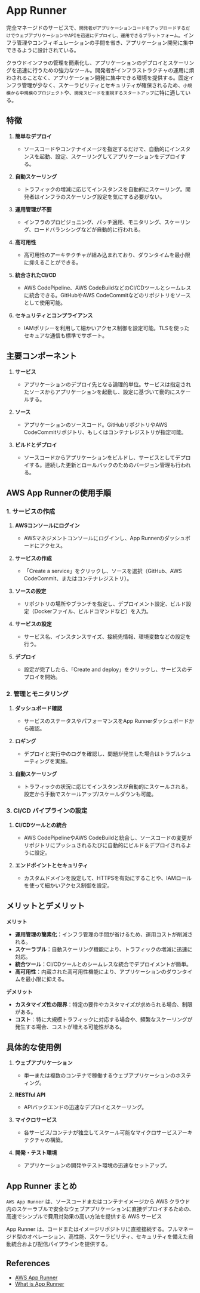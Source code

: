 # App Runner

完全マネージドのサービスで、`開発者がアプリケーションコードをアップロードするだけでウェブアプリケーションやAPIを迅速にデプロイし、運用できるプラットフォーム`。インフラ管理やコンフィギュレーションの手間を省き、アプリケーション開発に集中できるように設計されている。

クラウドインフラの管理を簡素化し、アプリケーションのデプロイとスケーリングを迅速に行うための強力なツール。開発者がインフラストラクチャの運用に煩わされることなく、アプリケーション開発に集中できる環境を提供する。固定インフラ管理が少なく、スケーラビリティとセキュリティが確保されるため、`小規模から中規模のプロジェクト`や、`開発スピードを重視するスタートアップ`に特に適している。

## 特徴

1. **簡単なデプロイ**
   - ソースコードやコンテナイメージを指定するだけで、自動的にインスタンスを起動、設定、スケーリングしてアプリケーションをデプロイする。

2. **自動スケーリング**
   - トラフィックの増減に応じてインスタンスを自動的にスケーリング。開発者はインフラのスケーリング設定を気にする必要がない。

3. **運用管理が不要**
   - インフラのプロビジョニング、パッチ適用、モニタリング、スケーリング、ロードバランシングなどが自動的に行われる。

4. **高可用性**
   - 高可用性のアーキテクチャが組み込まれており、ダウンタイムを最小限に抑えることができる。

5. **統合されたCI/CD**
   - AWS CodePipeline、AWS CodeBuildなどのCI/CDツールとシームレスに統合できる。GitHubやAWS CodeCommitなどのリポジトリをソースとして使用可能。

6. **セキュリティとコンプライアンス**
   - IAMポリシーを利用して細かいアクセス制御を設定可能。TLSを使ったセキュアな通信も標準でサポート。

## 主要コンポーネント

1. **サービス**
   - アプリケーションのデプロイ先となる論理的単位。サービスは指定されたソースからアプリケーションを起動し、設定に基づいて動的にスケールする。

2. **ソース**
   - アプリケーションのソースコード。GitHubリポジトリやAWS CodeCommitリポジトリ、もしくはコンテナレジストリが指定可能。

3. **ビルドとデプロイ**
   - ソースコードからアプリケーションをビルドし、サービスとしてデプロイする。連続した更新とロールバックのためのバージョン管理も行われる。

## AWS App Runnerの使用手順

### 1. サービスの作成

1. **AWSコンソールにログイン**
   - AWSマネジメントコンソールにログインし、App Runnerのダッシュボードにアクセス。

2. **サービスの作成**
   - 「Create a service」をクリックし、ソースを選択（GitHub、AWS CodeCommit、またはコンテナレジストリ）。

3. **ソースの設定**
   - リポジトリの場所やブランチを指定し、デプロイメント設定、ビルド設定（Dockerファイル、ビルドコマンドなど）を入力。

4. **サービスの設定**
   - サービス名、インスタンスサイズ、接続先情報、環境変数などの設定を行う。

5. **デプロイ**
   - 設定が完了したら、「Create and deploy」をクリックし、サービスのデプロイを開始。

### 2. 管理とモニタリング

1. **ダッシュボード確認**
   - サービスのステータスやパフォーマンスをApp Runnerダッシュボードから確認。

2. **ロギング**
   - デプロイと実行中のログを確認し、問題が発生した場合はトラブルシューティングを実施。

3. **自動スケーリング**
   - トラフィックの状況に応じてインスタンスが自動的にスケールされる。設定から手動でスケールアップ/スケールダウンも可能。

### 3. CI/CD パイプラインの設定

1. **CI/CDツールとの統合**
   - AWS CodePipelineやAWS CodeBuildと統合し、ソースコードの変更がリポジトリにプッシュされるたびに自動的にビルド＆デプロイされるように設定。

2. **エンドポイントとセキュリティ**
   - カスタムドメインを設定して、HTTPSを有効にすることや、IAMロールを使って細かいアクセス制御を設定。

## メリットとデメリット

**メリット**

- **運用管理の簡素化**：インフラ管理の手間が省けるため、運用コストが削減される。
- **スケーラブル**：自動スケーリング機能により、トラフィックの増減に迅速に対応。
- **統合ツール**：CI/CDツールとのシームレスな統合でデプロイメントが簡単。
- **高可用性**：内蔵された高可用性機能により、アプリケーションのダウンタイムを最小限に抑える。

**デメリット**

- **カスタマイズ性の限界**：特定の要件やカスタマイズが求められる場合、制限がある。
- **コスト**：特に大規模トラフィックに対応する場合や、頻繁なスケーリングが発生する場合、コストが増える可能性がある。

## 具体的な使用例

1. **ウェブアプリケーション**
   - 単一または複数のコンテナで稼働するウェブアプリケーションのホスティング。

2. **RESTful API**
   - APIバックエンドの迅速なデプロイとスケーリング。

3. **マイクロサービス**
   - 各サービス/コンテナが独立してスケール可能なマイクロサービスアーキテクチャの構築。

4. **開発・テスト環境**
   - アプリケーションの開発やテスト環境の迅速なセットアップ。

## App Runner まとめ

`AWS App Runner` は、ソースコードまたはコンテナイメージから AWS クラウド内のスケーラブルで安全なウェブアプリケーションに直接デプロイするための、高速でシンプルで費用対効果の高い方法を提供する AWS サービス

App Runner は、コードまたはイメージリポジトリに直接接続する。フルマネージド型のオペレーション、高性能、スケーラビリティ、セキュリティを備えた自動統合および配信パイプラインを提供する。

## References

- [AWS App Runner](https://aws.amazon.com/jp/apprunner/)
- [What is App Runner](https://docs.aws.amazon.com/ja_jp/apprunner/latest/dg/what-is-apprunner.html)
